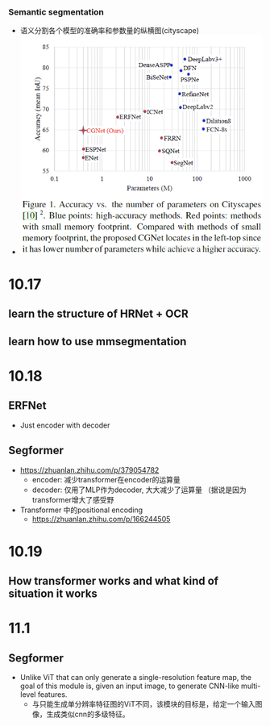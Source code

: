 ### Semantic segmentation
+ 语义分割各个模型的准确率和参数量的纵横图(cityscape)
+ ![alt text](./Image/sota.png)

# 10.17
## learn the structure of HRNet + OCR

## learn how to use mmsegmentation

# 10.18 
## ERFNet
+ Just encoder with decoder

## Segformer
+ https://zhuanlan.zhihu.com/p/379054782
  + encoder: 减少transformer在encoder的运算量
  + decoder: 仅用了MLP作为decoder, 大大减少了运算量 （据说是因为transformer增大了感受野
+ Transformer 中的positional encoding
  + https://zhuanlan.zhihu.com/p/166244505

# 10.19
## How transformer works and what kind of situation it works

# 11.1
## Segformer
+ Unlike ViT that can only generate a single-resolution feature map, the goal of this module is, given an input image, to generate CNN-like multi-level features.
  + 与只能生成单分辨率特征图的ViT不同，该模块的目标是，给定一个输入图像，生成类似cnn的多级特征。